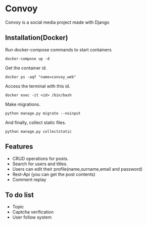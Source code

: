 # Convoy
Convoy is a social media project made with Django<br>

## Installation(Docker)
Run docker-compose commands to start containers
```
docker-compose up -d
```
Get the container id.
```
docker ps -aqf "name=convoy_web" 
```
Access the terminal with this id.
```
docker exec -it <id> /bin/bash
```
Make migrations.
```
python manage.py migrate --noinput
```
And finally, collect static files.
```
python manage.py collectstatic
```
## Features
* CRUD operations for posts.
* Search for users and titles.
* Users can edit their profile(name,surname,email and password)
* Rest-Api (you can get the post contents)
* Comment replay    
## To do list
* Topic
* Captcha verification
* User follow system
